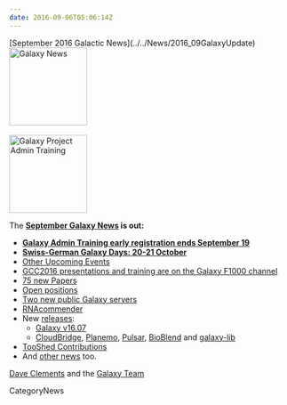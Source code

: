 ```yaml
---
date: 2016-09-06T05:06:14Z
---
```

<div class='newsItemHeader'>[September 2016 Galactic News](../../News/2016_09GalaxyUpdate)</div>

<div class='right'>
<a href='/GalaxyUpdates/2016_09'><img src='/Images/GalaxyLogos/GalaxyNews.png' alt='Galaxy News' width=140 /></a><br /><br />
<a href='/GalaxyUpdates/2016_09#galaxy-admin-training-november-7-11-salt-lake-city-utah'><img src='/Images/Logos/AdminTraining2016-500.png' alt='Galaxy Project Admin Training' width="140" /></a>
</div>

The **[September Galaxy News](../../GalaxyUpdates/2016_09) is out:**

* **[Galaxy Admin Training early registration ends September 19](/GalaxyUpdates/2016_09#galaxy-admin-training-november-7-11-salt-lake-city-utah)**
* **[Swiss-German Galaxy Days: 20-21 October](/GalaxyUpdates/2016_09#swiss-german-galaxy-days)** 
* [Other Upcoming Events](/GalaxyUpdates/2016_09#other-upcoming-events)
* [GCC2016 presentations and training are on the Galaxy F1000 channel](/GalaxyUpdates/2016_09#gcc2016-talks-posters-and-training-slides-are-on-the-f1000research-galaxy-channel)
* [75 new Papers](/GalaxyUpdates/2016_09#new-papers)
* [Open positions](/GalaxyUpdates/2016_09#whos-hiring)
* [Two new public Galaxy servers](/GalaxyUpdates/2016_09#public-galaxy-server-news)
* [RNAcommender](/GalaxyUpdates/2016_09#galaxy-community-hubs)
* New [releases](/GalaxyUpdates/2016_09#releases):
  * [Galaxy v16.07](/GalaxyUpdates/2016_09#galaxy-v1607)
  * [CloudBridge](/GalaxyUpdates/2016_09#cloudbridge-011), [Planemo](/GalaxyUpdates/2016_09#planemo-0280---0291), [Pulsar](/GalaxyUpdates/2016_09#pulsar-071---072), [BioBlend](/GalaxyUpdates/2016_09#bioblend-080) and [galaxy-lib](/GalaxyUpdates/2016_09#galaxy-lib-16710---16100)
* [TooShed Contributions](/GalaxyUpdates/2016_09#toolshed-contributions)
* And [other news](/GalaxyUpdates/2016_09#other-news) too.

[Dave Clements](/DaveClements) and the [Galaxy Team](../../GalaxyTeam)


CategoryNews
